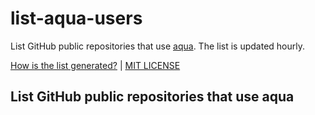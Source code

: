 <!-- DON'T EDIT README.md.
README.md is generated from templates automatically.
Please edit docs/HEADER.md and docs/FOOTER.md and Go code instead.
-->

# list-aqua-users

List GitHub public repositories that use [aqua](https://aquaproj.github.io/). The list is updated hourly.

[How is the list generated?](#how-is-the-list-generated) | [MIT LICENSE](https://github.com/aquaproj/list-aqua-users/blob/main/LICENSE)

## List GitHub public repositories that use aqua

